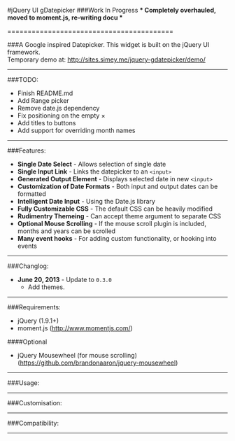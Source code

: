 #jQuery UI gDatepicker
###Work In Progress
__* Completely overhauled, moved to moment.js, re-writing docu *__

=========================================

###A Google inspired Datepicker.
This widget is built on the jQuery UI framework.  
Temporary demo at: http://sites.simey.me/jquery-gdatepicker/demo/

------------------------------------  
  
###TODO:
 - Finish README.md
 - Add Range picker
 - Remove date.js dependency
 - Fix positioning on the empty &times;
 - Add titles to buttons
 - Add support for overriding month names
 
------------------------------------  

###Features: 

- **Single Date Select** - Allows selection of single date
- **Single Input Link** - Links the datepicker to an `<input>`
- **Generated Output Element** - Displays selected date in new `<input>`
- **Customization of Date Formats** - Both input and output dates can be formatted
- **Intelligent Date Input** - Using the Date.js library
- **Fully Customizable CSS** - The default CSS can be heavily modified
- **Rudimentry Themeing** - Can accept theme argument to separate CSS
- **Optional Mouse Scrolling** - If the mouse scroll plugin is included, months and years can be scrolled
- **Many event hooks** - For adding custom functionality, or hooking into events


------------------------------------  
  
###Changlog:  

- **June 20, 2013** - Update to `0.3.0`
  - Add themes.


------------------------------------  
  
###Requirements:
  - jQuery (1.9.1+)
  - moment.js (http://www.momentjs.com/)
  
####Optional
  - jQuery Mousewheel (for mouse scrolling) (https://github.com/brandonaaron/jquery-mousewheel)
  
------------------------------------  
  
###Usage:   

  
  
------------------------------------

###Customisation: 


------------------------------------

###Compatibility:  

------------------------------------




